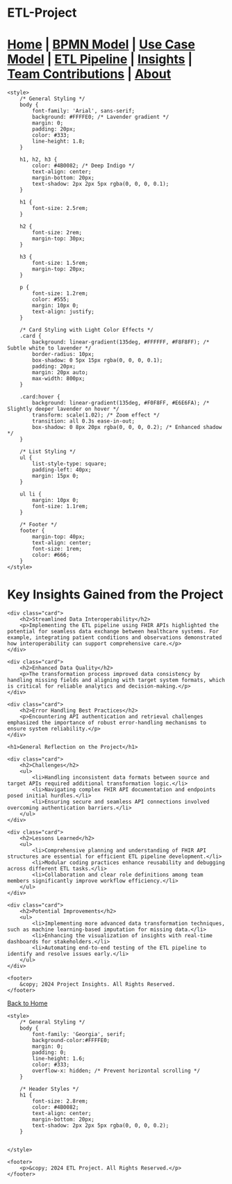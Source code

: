 # ETL-Project



[Home](index.md) | [BPMN Model](bpmn.md) | [Use Case Model](use_case.md) | [ETL Pipeline](etl_pipeline.md) | [Insights](insights.md) | [Team Contributions](team.md) | [About](about.md)
=======


<html lang="en">
<head>
    <meta charset="UTF-8">
    <meta name="viewport" content="width=device-width, initial-scale=1.0">
    <title>Project Insights</title>
   
    <style>
        /* General Styling */
        body {
            font-family: 'Arial', sans-serif;
            background: #FFFFE0; /* Lavender gradient */
            margin: 0;
            padding: 20px;
            color: #333;
            line-height: 1.8;
        }

        h1, h2, h3 {
            color: #4B0082; /* Deep Indigo */
            text-align: center;
            margin-bottom: 20px;
            text-shadow: 2px 2px 5px rgba(0, 0, 0, 0.1);
        }

        h1 {
            font-size: 2.5rem;
        }

        h2 {
            font-size: 2rem;
            margin-top: 30px;
        }

        h3 {
            font-size: 1.5rem;
            margin-top: 20px;
        }

        p {
            font-size: 1.2rem;
            color: #555;
            margin: 10px 0;
            text-align: justify;
        }

        /* Card Styling with Light Color Effects */
        .card {
            background: linear-gradient(135deg, #FFFFFF, #F8F8FF); /* Subtle white to lavender */
            border-radius: 10px;
            box-shadow: 0 5px 15px rgba(0, 0, 0, 0.1);
            padding: 20px;
            margin: 20px auto;
            max-width: 800px;
        }

        .card:hover {
            background: linear-gradient(135deg, #F0F8FF, #E6E6FA); /* Slightly deeper lavender on hover */
            transform: scale(1.02); /* Zoom effect */
            transition: all 0.3s ease-in-out;
            box-shadow: 0 8px 20px rgba(0, 0, 0, 0.2); /* Enhanced shadow */
        }

        /* List Styling */
        ul {
            list-style-type: square;
            padding-left: 40px;
            margin: 15px 0;
        }

        ul li {
            margin: 10px 0;
            font-size: 1.1rem;
        }

        /* Footer */
        footer {
            margin-top: 40px;
            text-align: center;
            font-size: 1rem;
            color: #666;
        }
    </style>
</head>
<body>
    <h1>Key Insights Gained from the Project</h1>

    <div class="card">
        <h2>Streamlined Data Interoperability</h2>
        <p>Implementing the ETL pipeline using FHIR APIs highlighted the potential for seamless data exchange between healthcare systems. For example, integrating patient conditions and observations demonstrated how interoperability can support comprehensive care.</p>
    </div>

    <div class="card">
        <h2>Enhanced Data Quality</h2>
        <p>The transformation process improved data consistency by handling missing fields and aligning with target system formats, which is critical for reliable analytics and decision-making.</p>
    </div>

    <div class="card">
        <h2>Error Handling Best Practices</h2>
        <p>Encountering API authentication and retrieval challenges emphasized the importance of robust error-handling mechanisms to ensure system reliability.</p>
    </div>

    <h1>General Reflection on the Project</h1>

    <div class="card">
        <h2>Challenges</h2>
        <ul>
            <li>Handling inconsistent data formats between source and target APIs required additional transformation logic.</li>
            <li>Navigating complex FHIR API documentation and endpoints posed initial hurdles.</li>
            <li>Ensuring secure and seamless API connections involved overcoming authentication barriers.</li>
        </ul>
    </div>

    <div class="card">
        <h2>Lessons Learned</h2>
        <ul>
            <li>Comprehensive planning and understanding of FHIR API structures are essential for efficient ETL pipeline development.</li>
            <li>Modular coding practices enhance reusability and debugging across different ETL tasks.</li>
            <li>Collaboration and clear role definitions among team members significantly improve workflow efficiency.</li>
        </ul>
    </div>

    <div class="card">
        <h2>Potential Improvements</h2>
        <ul>
            <li>Implementing more advanced data transformation techniques, such as machine learning-based imputation for missing data.</li>
            <li>Enhancing the visualization of insights with real-time dashboards for stakeholders.</li>
            <li>Automating end-to-end testing of the ETL pipeline to identify and resolve issues early.</li>
        </ul>
    </div>

    <footer>
        &copy; 2024 Project Insights. All Rights Reserved.
    </footer>
</body>
</html>


[Back to Home](index.md)

<html lang="en">
<head>
    <meta charset="UTF-8">
    <meta name="viewport" content="width=device-width, initial-scale=1.0">
    <title>ETL Project Overview</title>

    <style>
        /* General Styling */
        body {
            font-family: 'Georgia', serif;
            background-color:#FFFFE0; 
            margin: 0;
            padding: 0;
            line-height: 1.6;
            color: #333;
            overflow-x: hidden; /* Prevent horizontal scrolling */
        }

        /* Header Styles */
        h1 {
            font-size: 2.8rem;
            color: #4B0082;
            text-align: center;
            margin-bottom: 20px;
            text-shadow: 2px 2px 5px rgba(0, 0, 0, 0.2);
        }


    </style>
</head>
<body>


    <footer>
        <p>&copy; 2024 ETL Project. All Rights Reserved.</p>
    </footer>

</body>
</html>

